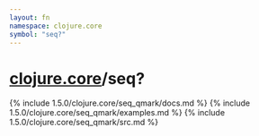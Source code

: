 ```yaml
---
layout: fn
namespace: clojure.core
symbol: "seq?"
---
```


# [clojure.core](../)/seq?

{% include 1.5.0/clojure.core/seq_qmark/docs.md %}
{% include 1.5.0/clojure.core/seq_qmark/examples.md %}
{% include 1.5.0/clojure.core/seq_qmark/src.md %}

